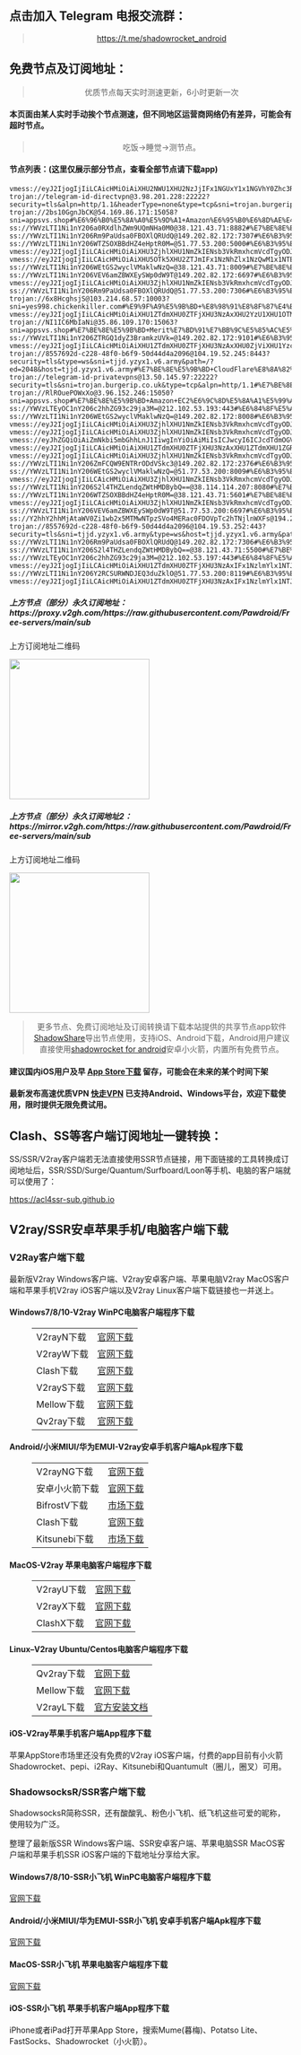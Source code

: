 
<h2>点击加入 Telegram 电报交流群：</h2>
<blockquote>
<p style="text-align: center;"><a href="https://t.me/shadowrocket_android">https://t.me/shadowrocket_android</a></p>
</blockquote>
<h2>免费节点及订阅地址：</h2>
<blockquote>
<p style="text-align: center;">优质节点每天实时测速更新，6小时更新一次</p>
</blockquote>
<h4>本页面由某人实时手动挨个节点测速，但不同地区运营商网络仍有差异，可能会有超时节点。</h4>
<blockquote>
<p style="text-align: center;">吃饭->睡觉->测节点。</p>
</blockquote>
<h4>节点列表：(这里仅展示部分节点，查看全部节点请下载app)</h4>

```ss://Y2hhY2hhMjAtaWV0Zi1wb2x5MTMwNTphTlQ5N1ZxTkc0dnV3SzJFa2NMUUtN@51.143.130.36:38984#%E7%BE%8E%E5%9B%BD+%E5%8D%8E%E7%9B%9B%E9%A1%BF%E5%B7%9E%E6%98%86%E8%A5%BFMicrosoft%E5%85%AC%E5%8F%B8
vmess://eyJ2IjogIjIiLCAicHMiOiAiXHU2NWU1XHU2NzJjIFx1NGUxY1x1NGVhY0Zhc3RseVx1ODI4Mlx1NzBiOSIsICJhZGQiOiAid3d3LmhrYnUuZWR1LmhrIiwgInBvcnQiOiAiODAiLCAidHlwZSI6ICJub25lIiwgImlkIjogImMwYjA1MDAwLTIzZGQtNGRlOS05MDQxLWVjMTMwMTY2ZmYxYSIsICJhaWQiOiAiMCIsICJuZXQiOiAid3MiLCAicGF0aCI6ICIvYXJpZXM/ZWQ9MjA0OCIsICJob3N0IjogIm5tc2wua3AiLCAidGxzIjogIiJ9
trojan://telegram-id-directvpn@3.98.201.228:22222?security=tls&alpn=http/1.1&headerType=none&type=tcp&sni=trojan.burgerip.co.uk#%E7%BE%8E%E5%9B%BD+Amazon+EC2%E6%9C%8D%E5%8A%A1%E5%99%A8
trojan://2bs10GgnJbCK@54.169.86.171:15058?sni=appsvs.shop#%E6%96%B0%E5%8A%A0%E5%9D%A1+Amazon%E6%95%B0%E6%8D%AE%E4%B8%AD%E5%BF%83
ss://YWVzLTI1Ni1nY206a0RXdlhZWm9UQmNHa0M0@38.121.43.71:8882#%E7%BE%8E%E5%9B%BD+%E5%8D%8E%E7%9B%9B%E9%A1%BFCogent%E9%80%9A%E4%BF%A1%E5%85%AC%E5%8F%B8
ss://YWVzLTI1Ni1nY206Rm9PaUdsa0FBOXlQRUdQ@149.202.82.172:7307#%E6%B3%95%E5%9B%BD+OVH%E6%9C%BA%E6%88%BFSAS%E7%A1%AC%E7%9B%98BGP%E4%B8%BB%E6%9C%BA
ss://YWVzLTI1Ni1nY206WTZSOXBBdHZ4eHptR0M=@51.77.53.200:5000#%E6%B3%95%E5%9B%BD+OVH
vmess://eyJ2IjogIjIiLCAicHMiOiAiXHU3ZjhlXHU1NmZkIENsb3VkRmxhcmVcdTgyODJcdTcwYjkiLCAiYWRkIjogIjEwNC4xOS40NS44OCIsICJwb3J0IjogIjIwOTUiLCAidHlwZSI6ICJhdXRvIiwgImlkIjogIjdhNzM3ZjQxLWI3OTItNDI2MC05NGZmLTNkODY0ZGE2N2I4MCIsICJhaWQiOiAiMCIsICJuZXQiOiAid3MiLCAicGF0aCI6ICIvIiwgImhvc3QiOiAib25lYS5mbGhhLnJ1IiwgInRscyI6ICIifQ==
vmess://eyJ2IjogIjIiLCAicHMiOiAiXHU5OTk5XHU2ZTJmIFx1NzNhZlx1NzQwM1x1NTE2OFx1NTdkZlx1NzUzNVx1OGJhZiIsICJhZGQiOiAiMjEwLjMuMTU5LjIyNCIsICJwb3J0IjogMTI5MDksICJhaWQiOiAwLCAic2N5IjogImF1dG8iLCAibmV0IjogIndzIiwgInR5cGUiOiAibm9uZSIsICJ0bHMiOiAidGxzIiwgImlkIjogIjgyNTljYjFjLWRkNmMtNDczOS05Yzg4LWFmNTUwZDk3NzUyNSIsICJwYXRoIjogIi8ifQ==
ss://YWVzLTI1Ni1nY206WEtGS2wyclVMaklwNzQ=@38.121.43.71:8009#%E7%BE%8E%E5%9B%BD+%E5%8D%8E%E7%9B%9B%E9%A1%BFCogent%E9%80%9A%E4%BF%A1%E5%85%AC%E5%8F%B8
ss://YWVzLTI1Ni1nY206VEV6amZBWXEySWp0dW9T@149.202.82.172:6697#%E6%B3%95%E5%9B%BD+OVH%E6%9C%BA%E6%88%BFSAS%E7%A1%AC%E7%9B%98BGP%E4%B8%BB%E6%9C%BA
vmess://eyJ2IjogIjIiLCAicHMiOiAiXHU3ZjhlXHU1NmZkIENsb3VkRmxhcmVcdTgyODJcdTcwYjkiLCAiYWRkIjogIjE3Mi42Ny4xNjQuNzgiLCAicG9ydCI6ICIyMDUyIiwgInR5cGUiOiAibm9uZSIsICJpZCI6ICJjMjg2ZGFhMi01OWRlLTQ1NWMtOGRlOC1lYzAzMmI2Y2UyZTgiLCAiYWlkIjogIjAiLCAibmV0IjogIndzIiwgInBhdGgiOiAiLyIsICJob3N0IjogImluMy53aXNoLm1sIiwgInRscyI6ICIifQ==
ss://YWVzLTI1Ni1nY206Rm9PaUdsa0FBOXlQRUdQ@51.77.53.200:7306#%E6%B3%95%E5%9B%BD+OVH
trojan://6x8HcghsjS@103.214.68.57:10003?sni=yes998.chickenkiller.com#%E9%9F%A9%E5%9B%BD+%E8%98%91%E8%8F%87%E4%B8%BB%E6%9C%BABGP%E6%95%B0%E6%8D%AE%E4%B8%AD%E5%BF%83
vmess://eyJ2IjogIjIiLCAicHMiOiAiXHU1ZTdmXHU0ZTFjXHU3NzAxXHU2YzU1XHU1OTM0XHU1ZTAyIFx1NzlmYlx1NTJhOCIsICJhZGQiOiAiMTgzLjI0MC4xNzkuMjA3IiwgInBvcnQiOiAiMzAwMTMiLCAiaWQiOiAiNWJkNTg5OWEtNGI3OC00ZDc1LTg1NzAtNGQyMWI0MzQyMmM0IiwgImFpZCI6ICIwIiwgInNjeSI6ICJhdXRvIiwgIm5ldCI6ICJ0Y3AiLCAidHlwZSI6ICJub25lIiwgImhvc3QiOiAiIiwgInBhdGgiOiAiIiwgInRscyI6ICIiLCAic25pIjogIiIsICJhbHBuIjogIiJ9
trojan://NI1IC6MbIaNi@35.86.109.170:15063?sni=appsvs.shop#%E7%BE%8E%E5%9B%BD+Merit%E7%BD%91%E7%BB%9C%E5%85%AC%E5%8F%B8
ss://YWVzLTI1Ni1nY206ZTRGQ1dyZ3BramkzUVk=@149.202.82.172:9101#%E6%B3%95%E5%9B%BD+OVH%E6%9C%BA%E6%88%BFSAS%E7%A1%AC%E7%9B%98BGP%E4%B8%BB%E6%9C%BA
vmess://eyJ2IjogIjIiLCAicHMiOiAiXHU1ZTdmXHU0ZTFjXHU3NzAxXHU0ZjViXHU1YzcxXHU1ZTAyIFx1NzlmYlx1NTJhOCIsICJhZGQiOiAiMTgzLjIzMi4xOTkuMjgiLCAicG9ydCI6ICIxNTYwMyIsICJpZCI6ICJhYWFhYWFhYS1hYWFhLWFhYWEtYWFhYS1kYWFhYWFhYWFhYWQiLCAiYWlkIjogIjAiLCAic2N5IjogImF1dG8iLCAibmV0IjogInRjcCIsICJ0eXBlIjogIm5vbmUiLCAiaG9zdCI6ICIiLCAicGF0aCI6ICIiLCAidGxzIjogIiIsICJzbmkiOiAiIiwgImFscG4iOiAiIn0=
trojan://8557692d-c228-48f0-b6f9-50d44d4a2096@104.19.52.245:8443?security=tls&type=ws&sni=tjjd.yzyx1.v6.army&path=/?ed=2048&host=tjjd.yzyx1.v6.army#%E7%BE%8E%E5%9B%BD+CloudFlare%E8%8A%82%E7%82%B9
trojan://telegram-id-privatevpns@13.50.145.97:22222?security=tls&sni=trojan.burgerip.co.uk&type=tcp&alpn=http/1.1#%E7%BE%8E%E5%9B%BD+Xerox
trojan://RlROuePOWxXo@3.96.152.246:15050?sni=appsvs.shop#%E7%BE%8E%E5%9B%BD+Amazon+EC2%E6%9C%8D%E5%8A%A1%E5%99%A8
ss://YWVzLTEyOC1nY206c2hhZG93c29ja3M=@212.102.53.193:443#%E6%84%8F%E5%A4%A7%E5%88%A9+V2CROSS.COM
ss://YWVzLTI1Ni1nY206WEtGS2wyclVMaklwNzQ=@149.202.82.172:8008#%E6%B3%95%E5%9B%BD+OVH%E6%9C%BA%E6%88%BFSAS%E7%A1%AC%E7%9B%98BGP%E4%B8%BB%E6%9C%BA
vmess://eyJ2IjogIjIiLCAicHMiOiAiXHU3ZjhlXHU1NmZkIENsb3VkRmxhcmVcdTgyODJcdTcwYjkiLCAiYWRkIjogIjEwNC4yMS44LjE1NyIsICJwb3J0IjogMjA4MiwgImlkIjogIjExMmFjMzZmLTNmNTMtNGUyNi04MzcxLWQyNWMwMjhlMWI5YSIsICJhaWQiOiAwLCAic2N5IjogImF1dG8iLCAibmV0IjogIndzIiwgImhvc3QiOiAiczFjLnYyLnYwMDFzc3MueHl6IiwgInBhdGgiOiAiLyIsICJ0bHMiOiAiIn0=
vmess://eyJ2IjogIjIiLCAicHMiOiAiXHU3ZjhlXHU1NmZkIENsb3VkRmxhcmVcdTgyODJcdTcwYjkiLCAiYWRkIjogIjE3Mi42Ny4xMzAuMTQwIiwgInBvcnQiOiAyMDgyLCAiaWQiOiAiMTEyYWMzNmYtM2Y1My00ZTI2LTgzNzEtZDI1YzAyOGUxYjlhIiwgImFpZCI6IDAsICJzY3kiOiAiYXV0byIsICJuZXQiOiAid3MiLCAiaG9zdCI6ICJzMWMudjIudjAwMXNzcy54eXoiLCAicGF0aCI6ICIvIiwgInRscyI6ICIifQ==
vmess://eyJhZGQiOiAiZmNkbi5mbGhhLnJ1IiwgInYiOiAiMiIsICJwcyI6ICJcdTdmOGVcdTU2ZmQgQ2xvdWRGbGFyZVx1ODI4Mlx1NzBiOSIsICJwb3J0IjogMjA5NSwgImlkIjogIjdhNzM3ZjQxLWI3OTItNDI2MC05NGZmLTNkODY0ZGE2N2I4MCIsICJhaWQiOiAiMCIsICJuZXQiOiAid3MiLCAidHlwZSI6ICIiLCAiaG9zdCI6ICJmY2RuLmZsaGEucnUiLCAicGF0aCI6ICIvIiwgInRscyI6ICIifQ==
vmess://eyJ2IjogIjIiLCAicHMiOiAiXHU1ZTdmXHU0ZTFjXHU3NzAxXHU1ZTdmXHU1ZGRlXHU1ZTAyIFx1NzlmYlx1NTJhOCIsICJhZGQiOiAiMTgzLjIzNi41MS41OSIsICJwb3J0IjogIjUxNzA3IiwgInR5cGUiOiAibm9uZSIsICJpZCI6ICI0MTgwNDhhZi1hMjkzLTRiOTktOWIwYy05OGNhMzU4MGRkMjQiLCAiYWlkIjogIjY0IiwgIm5ldCI6ICJ0Y3AiLCAicGF0aCI6ICIvIiwgImhvc3QiOiAiIiwgInRscyI6ICIifQ==
vmess://eyJ2IjogIjIiLCAicHMiOiAiXHU3ZjhlXHU1NmZkIENsb3VkRmxhcmVcdTgyODJcdTcwYjkiLCAiYWRkIjogImNmY2RuMS5zYW5mZW5jZG45LmNvbSIsICJwb3J0IjogIjIwNTIiLCAiYWlkIjogMCwgInNjeSI6ICJhdXRvIiwgIm5ldCI6ICJ3cyIsICJ0eXBlIjogIm5vbmUiLCAidGxzIjogIiIsICJpZCI6ICIxNTY0Y2Y1Yi00OGMyLTQ2ZjktYTU5Yy0wMjM0ZTkzNmYyMzciLCAic25pIjogIiIsICJob3N0IjogInR3MWJRaVdTRTR4LmZ6YnFmcnNlLnh5eiIsICJwYXRoIjogIi92aWRlby9HUTJxRTVVczlnIn0=
ss://YWVzLTI1Ni1nY206ZmFCQW9ENTRrODdVSkc3@149.202.82.172:2376#%E6%B3%95%E5%9B%BD+OVH%E6%9C%BA%E6%88%BFSAS%E7%A1%AC%E7%9B%98BGP%E4%B8%BB%E6%9C%BA
ss://YWVzLTI1Ni1nY206WEtGS2wyclVMaklwNzQ=@51.77.53.200:8009#%E6%B3%95%E5%9B%BD+OVH
vmess://eyJ2IjogIjIiLCAicHMiOiAiXHU3ZjhlXHU1NmZkIENsb3VkRmxhcmVcdTgyODJcdTcwYjkiLCAiYWRkIjogIjE3Mi42Ny4xNzIuNjciLCAicG9ydCI6ICI4MDgwIiwgImlkIjogImI1NTFhYTIyLTIyYWYtMTFlZS1iOGQ4LWYyM2M5MzJlYjY4ZCIsICJhaWQiOiAiMCIsICJzY3kiOiAiYXV0byIsICJuZXQiOiAid3MiLCAidHlwZSI6ICJub25lIiwgImhvc3QiOiAib2lpY3R3Lnl5ZHNpaS5jb20iLCAicGF0aCI6ICIvIiwgInRscyI6ICIiLCAic25pIjogIiIsICJhbHBuIjogIiJ9
ss://YWVzLTI1Ni1nY206S2l4THZLendqZWtHMDBybQ==@38.114.114.207:8080#%E7%BE%8E%E5%9B%BD+%E5%8D%8E%E7%9B%9B%E9%A1%BFCogent%E9%80%9A%E4%BF%A1%E5%85%AC%E5%8F%B8
ss://YWVzLTI1Ni1nY206WTZSOXBBdHZ4eHptR0M=@38.121.43.71:5601#%E7%BE%8E%E5%9B%BD+%E5%8D%8E%E7%9B%9B%E9%A1%BFCogent%E9%80%9A%E4%BF%A1%E5%85%AC%E5%8F%B8
vmess://eyJ2IjogIjIiLCAicHMiOiAiXHU3ZjhlXHU1NmZkIENsb3VkRmxhcmVcdTgyODJcdTcwYjkiLCAiYWRkIjogIjE3Mi42NC4xMDQuMTgyIiwgInBvcnQiOiAiODAiLCAiYWlkIjogMCwgInNjeSI6ICJhdXRvIiwgIm5ldCI6ICJ3cyIsICJ0eXBlIjogIm5vbmUiLCAidGxzIjogIiIsICJpZCI6ICJmMGYwNjdmZS04ZTZkLTRkOTUtODE2Yi02MDEwMzhmZDU4NzYiLCAic25pIjogIiIsICJob3N0IjogImZyLmdycGMuZ2F5IiwgInBhdGgiOiAiL3JvbmdzZXZlbj9lZD0yMDQ4In0=
ss://YWVzLTI1Ni1nY206VEV6amZBWXEySWp0dW9T@51.77.53.200:6697#%E6%B3%95%E5%9B%BD+OVH
ss://Y2hhY2hhMjAtaWV0Zi1wb2x5MTMwNTpzSVo4MERac0FDOVpTc2hTNjlnWXFs@194.26.229.18:50744#%E8%8D%B7%E5%85%B0+V2CROSS.COM
trojan://8557692d-c228-48f0-b6f9-50d44d4a2096@104.19.53.252:443?security=tls&sni=tjjd.yzyx1.v6.army&type=ws&host=tjjd.yzyx1.v6.army&path=%2F%3Fed%3D2048%26Telegram%F0%9F%87%A8%F0%9F%87%B3%20%40WangCai2#%E7%BE%8E%E5%9B%BD+CloudFlare%E8%8A%82%E7%82%B9
ss://YWVzLTI1Ni1nY206Rm9PaUdsa0FBOXlQRUdQ@149.202.82.172:7306#%E6%B3%95%E5%9B%BD+OVH%E6%9C%BA%E6%88%BFSAS%E7%A1%AC%E7%9B%98BGP%E4%B8%BB%E6%9C%BA
ss://YWVzLTI1Ni1nY206S2l4THZLendqZWtHMDBybQ==@38.121.43.71:5500#%E7%BE%8E%E5%9B%BD+%E5%8D%8E%E7%9B%9B%E9%A1%BFCogent%E9%80%9A%E4%BF%A1%E5%85%AC%E5%8F%B8
ss://YWVzLTEyOC1nY206c2hhZG93c29ja3M=@212.102.53.197:443#%E6%84%8F%E5%A4%A7%E5%88%A9+V2CROSS.COM
vmess://eyJ2IjogIjIiLCAicHMiOiAiXHU1ZTdmXHU0ZTFjXHU3NzAxIFx1NzlmYlx1NTJhOCIsICJhZGQiOiAiZGF0YS1oay12MS51c2Fib29rcy5jb20uY24iLCAicG9ydCI6ICIyMDIwNiIsICJpZCI6ICJiMTQ3OGUyNC00OTE2LTNhYmUtOGYxNy0xNTkzMTAxMmVjYmUiLCAiYWlkIjogIjAiLCAic2N5IjogImF1dG8iLCAibmV0IjogIndzIiwgInR5cGUiOiAibm9uZSIsICJob3N0IjogImRhdGEtaGstdjEudXNhYm9va3MuY29tLmNuIiwgInBhdGgiOiAiL2RlYmlhbiIsICJ0bHMiOiAiIiwgInNuaSI6ICIiLCAiYWxwbiI6ICIifQ==
ss://YWVzLTI1Ni1nY206Y2RCSURWNDJEQ3duZklO@51.77.53.200:8119#%E6%B3%95%E5%9B%BD+OVH
vmess://eyJ2IjogIjIiLCAicHMiOiAiXHU1ZTdmXHU0ZTFjXHU3NzAxIFx1NzlmYlx1NTJhOCIsICJhZGQiOiAiZGF0YS1qcC12MS51c2Fib29rcy5jb20uY24iLCAicG9ydCI6ICIyMDMwMSIsICJpZCI6ICJiMTQ3OGUyNC00OTE2LTNhYmUtOGYxNy0xNTkzMTAxMmVjYmUiLCAiYWlkIjogIjAiLCAic2N5IjogImF1dG8iLCAibmV0IjogIndzIiwgInR5cGUiOiAibm9uZSIsICJob3N0IjogImRhdGEtanAtdjEudXNhYm9va3MuY29tLmNuIiwgInBhdGgiOiAiL2RlYmlhbiIsICJ0bHMiOiAiIiwgInNuaSI6ICIiLCAiYWxwbiI6ICIifQ==
```
<h5>上方节点（部分）永久订阅地址：https://proxy.v2gh.com/https://raw.githubusercontent.com/Pawdroid/Free-servers/main/sub</h5>
<p>上方订阅地址二维码</p>
<img src='https://raw.githubusercontent.com/Pawdroid/Free-servers/main/sub.png' width=250 height=250>
<h5>上方节点（部分）永久订阅地址2：https://mirror.v2gh.com/https://raw.githubusercontent.com/Pawdroid/Free-servers/main/sub</h5>
<p>上方订阅地址二维码</p>
<img src='https://raw.githubusercontent.com/Pawdroid/Free-servers/main/sub2.png' width=250 height=250>
<blockquote style='text-align: center;'>更多节点、免费订阅地址及订阅转换请下载本站提供的共享节点app软件<a href='https://shadowsharing.com'>ShadowShare</a>导出节点使用，支持iOS、Android下载，Android用户建议直接使用<a href='https://github.com/Pawdroid/shadowrocket_for_android'>shadowrocket for android</a>安卓小火箭，内置所有免费节点。</blockquote>
<h4>建议国内iOS用户及早 <a href='https://apps.apple.com/cn/app/shadowshare/id1612647259'>App Store下载</a> 留存，可能会在未来的某个时间下架</h4>

<h4>最新发布高速优质VPN <a href='https://letsgovpn.com'>快走VPN</a> 已支持Android、Windows平台，欢迎下载使用，限时提供无限免费试用。</h4>

<div class="nv-content-wrap entry-content">
<h2>Clash、SS等客户端订阅地址一键转换：</h2>
<p>SS/SSR/V2ray客户端若无法直接使用SSR节点链接，用下面链接的工具转换成订阅地址后，SSR/SSD/Surge/Quantum/Surfboard/Loon等手机、电脑的客户端就可以使用了：</p>
<p><a href="https://acl4ssr-sub.github.io" target="_blank" rel="noreferrer noopener nofollow">https://acl4ssr-sub.github.io</a></p>
<h2>V2ray/SSR安卓苹果手机/电脑客户端下载</h2>
<h3>V2Ray客户端下载</h3>
<p>最新版V2ray Windows客户端、V2ray安卓客户端、苹果电脑V2ray MacOS客户端和苹果手机V2ray iOS客户端以及V2ray Linux客户端下载链接也一并送上。</p>
<h4>Windows7/8/10-<strong>V2ray WinPC电脑客户端</strong>程序下载</h4>
<figure class="wp-block-table alignwide is-style-stripes"><table><tbody><tr><td>V2rayN下载</td><td><a href="https://github.com/2dust/v2rayN/releases" target="_blank" rel="noreferrer noopener">官网下载</a></td></tr><tr><td>V2rayW下载</td><td><a href="https://github.com/Cenmrev/V2RayW/releases" target="_blank" rel="noreferrer noopener">官网下载</a></td></tr><tr><td>Clash下载</td><td><a href="https://github.com/Fndroid/clash_for_windows_pkg/releases" target="_blank" rel="noreferrer noopener">官网下载</a></td></tr><tr><td>V2rayS下载</td><td><a href="https://github.com/Shinlor/V2RayS/releases" target="_blank" rel="noreferrer noopener">官网下载</a></td></tr><tr><td>Mellow下载</td><td><a href="https://github.com/mellow-io/mellow/releases" target="_blank" rel="noreferrer noopener">官网下载</a></td></tr><tr><td>Qv2ray下载</td><td><a href="https://github.com/Qv2ray/Qv2ray" target="_blank" rel="noreferrer noopener">官网下载</a></td></tr></tbody></table></figure>
<h4><strong>Android/小米MIUI/华为EMUI-V2ray安卓手机客户端</strong>Apk程序下载</h4>
<figure class="wp-block-table alignwide is-style-stripes"><table><tbody><tr><td>V2rayNG下载</td><td><a href="https://github.com/2dust/v2rayNG/releases" target="_blank" rel="noreferrer noopener">官网下载</a></td></tr><tr><td>安卓小火箭下载</td><td><a href="https://github.com/Pawdroid/shadowrocket_for_android/releases" target="_blank" rel="noreferrer noopener">官网下载</a></td></tr><tr><td>BifrostV下载</td><td><a rel="noreferrer noopener" href="https://www.appsapk.com/downloading/latest/com.github.dawndiy.bifrostv-0.6.8.apk" target="_blank">市场下载</a></td></tr><tr><td>Clash下载</td><td><a href="https://github.com/Kr328/ClashForAndroid/releases" target="_blank" rel="noreferrer noopener">官网下载</a></td></tr><tr><td>Kitsunebi下载</td><td><a rel="noreferrer noopener" href="https://apkpure.com/kitsunebi/fun.kitsunebi.kitsunebi4android" target="_blank">市场下载</a></td></tr></tbody></table></figure>
<h4><strong>MacOS-V2ray <strong>苹果电脑</strong>客户端</strong>程序下载</h4>
<figure class="wp-block-table alignwide is-style-stripes"><table><tbody><tr><td>V2rayU下载</td><td><a href="https://github.com/yanue/V2rayU/releases" target="_blank" rel="noreferrer noopener">官网下载</a></td></tr><tr><td>V2rayX下载</td><td><a href="https://github.com/Cenmrev/V2RayX/releases" target="_blank" rel="noreferrer noopener">官网下载</a></td></tr><tr><td>ClashX下载</td><td><a href="https://github.com/yichengchen/clashX/releases" target="_blank" rel="noreferrer noopener">官网下载</a></td></tr></tbody></table></figure>
<h4><strong>Linux</strong>–<strong>V2ray Ubuntu/Centos电脑客户端</strong>程序下载</h4>
<figure class="wp-block-table alignwide is-style-stripes"><table><tbody><tr><td>Qv2ray下载</td><td><a href="https://github.com/Qv2ray/Qv2ray" target="_blank" rel="noreferrer noopener">官网下载</a></td></tr><tr><td>Mellow下载</td><td><a href="https://github.com/mellow-io/mellow/releases" target="_blank" rel="noreferrer noopener">官网下载</a></td></tr><tr><td>V2rayL下载</td><td><a rel="noreferrer noopener" href="https://github.com/jiangxufeng/v2rayL" target="_blank">官方安装文档</a></td></tr></tbody></table></figure>
<h4>iOS-<strong>V2ray苹果<strong>手机客户端</strong>App程序</strong>下载</h4>
<p>苹果AppStore市场里还没有免费的V2ray iOS客户端，付费的app目前有小火箭Shadowrocket、pepi、i2Ray、Kitsunebi和Quantumult（圈儿，圈叉）可用。</p>
<h3>ShadowsocksR/SSR客户端下载</h3>
<p>ShadowsocksR简称SSR，还有酸酸乳、粉色小飞机、纸飞机这些可爱的昵称，使用较为广泛。</p>
<p>整理了最新版SSR Windows客户端、SSR安卓客户端、苹果电脑SSR MacOS客户端和苹果手机SSR iOS客户端的下载地址分享给大家。</p>
<h4><strong>Windows7/8/10-<strong>SSR小飞机 WinPC电脑客户端</strong>程序下载</strong></h4>
<p><a rel="noreferrer noopener" href="https://github.com/shadowsocksrr/shadowsocksr-csharp/releases" target="_blank">官网下载</a></p>
<h4><strong><strong>Android/小米MIUI/华为EMUI-SSR小飞机 安卓手机客户端</strong>Apk程序下载</strong></h4>
<p><a rel="noreferrer noopener" href="https://github.com/shadowsocksrr/shadowsocksr-android/releases" target="_blank">官网下载</a></p>
<h4><strong><strong>MacOS-SSR小飞机 苹果电脑客户端</strong>程序下载</strong></h4>
<p><a href="https://github.com/qinyuhang/ShadowsocksX-NG-R/releases" target="_blank" rel="noreferrer noopener">官网下载</a></p>
<h4><strong>iOS-<strong>SSR小飞机 苹果手机客户端App程序</strong></strong>下载</h4>
<p>iPhone或者iPad打开苹果App Store，搜索Mume(暮梅)、Potatso Lite、FastSocks、Shadowrocket（小火箭）。</p>
